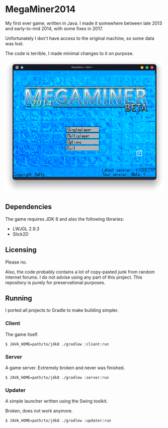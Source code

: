 # MegaMiner2014

My first ever game, written in Java. I made it somewhere between
late 2013 and early-to-mid 2014, with some fixes in 2017.

Unfortunately I don't have access to the original machine, so some data
was lost.

The code is terrible, I made minimal changes to it on purpose.

![A screenshot of the main menu](screenshot.png)

## Dependencies

The game requires JDK 8 and also the following libraries:

* LWJGL 2.9.3
* Slick2D

## Licensing

Please no.

Also, the code probably contains a lot of copy-pasted junk
from random internet forums. I do not advise using any part
of this project. This repository is purely for preservational
purposes.

## Running

I ported all projects to Gradle to make building simpler.

### Client

The game itself. 

```shell
$ JAVA_HOME=path/to/jdk8 ./gradlew :client:run
```

### Server

A game server. Extremely broken and never was finished.

```shell
$ JAVA_HOME=path/to/jdk8 ./gradlew :server:run
```

### Updater

A simple launcher written using the Swing toolkit.

Broken, does not work anymore.

```shell
$ JAVA_HOME=path/to/jdk8 ./gradlew :updater:run
```